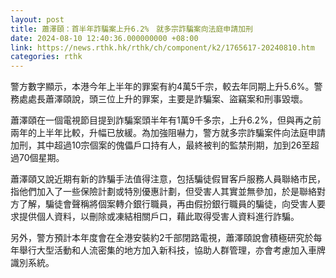 ```yaml
---
layout: post
title: 蕭澤頤：首半年詐騙案上升6.2%　就多宗詐騙案向法庭申請加刑
date: 2024-08-10 12:40:36.000000000 +08:00
link: https://news.rthk.hk/rthk/ch/component/k2/1765617-20240810.htm
categories: rthk
---
```


警方數字顯示，本港今年上半年的罪案有約4萬5千宗，較去年同期上升5.6%。警務處處長蕭澤頤說，頭三位上升的罪案，主要是詐騙案、盜竊案和刑事毀壞。

蕭澤頤在一個電視節目提到詐騙案頭半年有1萬9千多宗，上升6.2%，但與再之前兩年的上半年比較，升幅已放緩。為加強阻嚇力，警方就多宗詐騙案件向法庭申請加刑，其中超過10宗個案的傀儡戶口持有人，最終被判的監禁刑期，加到26至超過70個星期。

蕭澤頤又說近期有新的詐騙手法值得注意，包括騙徒假冒客戶服務人員聯絡市民，指他們加入了一些保險計劃或特別優惠計劃，但受害人其實並無參加，於是聯絡對方了解，騙徒會聲稱將個案轉介銀行職員，再由假扮銀行職員的騙徒，向受害人要求提供個人資料，以刪除或凍結相關戶口，藉此取得受害人資料進行詐騙。

另外，警方預計本年度會在全港安裝約2千部閉路電視，蕭澤頤說會積極研究於每年舉行大型活動和人流密集的地方加入新科技，協助人群管理，亦會考慮加入車牌識別系統。
